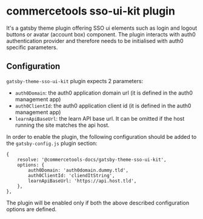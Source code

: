 # commercetools sso-ui-kit plugin

It's a gatsby theme plugin offering SSO ui elements such as login and logout buttons or avatar (account box) component.
The plugin interacts with auth0 authentication provider and therefore needs to be initialised with auth0 specific parameters.

## Configuration

`gatsby-theme-sso-ui-kit` plugin expects 2 parameters:

- `auth0Domain`: the auth0 application domain url (it is defined in the auth0 management app)
- `auth0ClientId`: the auth0 application client id (it is defined in the auth0 management app)
- `learnApiBaseUrl`: the learn API base url. It can be omitted if the host running the site matches the api host.

In order to enable the plugin, the following configuration should be added to the `gatsby-config.js` plugin section:

```
{
    resolve: '@commercetools-docs/gatsby-theme-sso-ui-kit',
    options: {
        auth0Domain: 'auth0domain.dummy.tld',
        auth0ClientId: 'cliendItString',
        learnApiBaseUrl: 'https://api.host.tld',
    },
},
```

The plugin will be enabled only if both the above described configuration options are defined.
